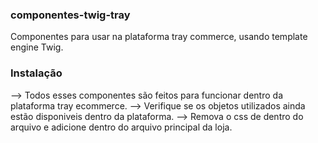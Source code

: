 ### componentes-twig-tray
Componentes para usar na plataforma tray commerce, usando template engine Twig. 

### Instalação
--> Todos esses componentes são feitos para funcionar dentro da plataforma tray ecommerce.
--> Verifique se os objetos utilizados ainda estão disponiveis dentro da plataforma. 
--> Remova o css de dentro do arquivo e adicione dentro do arquivo principal da loja. 
